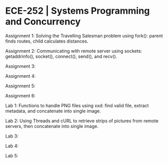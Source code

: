 # ECE-252 | Systems Programming and Concurrency

Assignment 1: Solving the Travelling Salesman problem using fork(): parent finds routes, child calculates distances.

Assignment 2: Communicating with remote server using sockets: getaddrinfo(), socket(), connect(), send(), and recv().

Assignment 3:

Assignment 4:

Assignment 5:

Assignment 6:

Lab 1: Functions to handle PNG files using xxd: find valid file, extract metadata, and concatenate into single image.

Lab 2: Using Threads and cURL to retrieve strips of pictures from remote servers, then concatenate into single image.

Lab 3:

Lab 4:

Lab 5:
